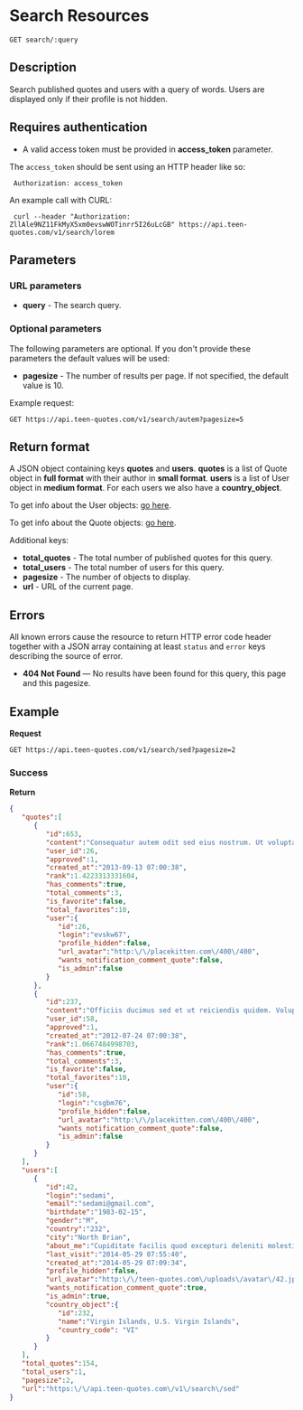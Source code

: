 # Search Resources

    GET search/:query

## Description
Search published quotes and users with a query of words. Users are displayed only if their profile is not hidden.

## Requires authentication
* A valid access token must be provided in **access_token** parameter.

The `access_token` should be sent using an HTTP header like so:

     Authorization: access_token

An example call with CURL:

     curl --header "Authorization: ZllAle9NZ11FkMyX5xm0evswWOTinrr5I26uLcGB" https://api.teen-quotes.com/v1/search/lorem

## Parameters
### URL parameters

- **query** - The search query.

### Optional parameters
The following parameters are optional. If you don't provide these parameters the default values will be used:

- **pagesize** - The number of results per page. If not specified, the default value is 10.

Example request:

    GET https://api.teen-quotes.com/v1/search/autem?pagesize=5

## Return format
A JSON object containing keys **quotes** and **users**. **quotes** is a list of Quote object in **full format** with their author in **small format**. **users** is a list of User object in **medium format**. For each users we also have a **country_object**.

To get info about the User objects: [go here](https://github.com/TeenQuotes/api-documentation/blob/master/endpoints/users/GET_users_search_query.md#return-format).

To get info about the Quote objects: [go here](https://github.com/TeenQuotes/api-documentation/blob/master/endpoints/quotes/GET_quotes_search_query.md#return-format).

Additional keys:

- **total_quotes** - The total number of published quotes for this query.
- **total_users** - The total number of users for this query.
- **pagesize** - The number of objects to display.
- **url** - URL of the current page.

## Errors
All known errors cause the resource to return HTTP error code header together with a JSON array containing at least `status` and `error` keys describing the source of error.

- **404 Not Found** — No results have been found for this query, this page and this pagesize.

## Example
**Request**

    GET https://api.teen-quotes.com/v1/search/sed?pagesize=2

### Success
**Return**
``` json
{
   "quotes":[
      {
         "id":653,
         "content":"Consequatur autem odit sed eius nostrum. Ut voluptatem sed voluptatum quisquam laborum nesciunt. Modi cumque neque sed id ea architecto. Quis dolor impedit autem doloribus. Maiores sed voluptatem dolorem voluptatem sunt sit.",
         "user_id":26,
         "approved":1,
         "created_at":"2013-09-13 07:00:38",
         "rank":1.4223313331604,
         "has_comments":true,
         "total_comments":3,
         "is_favorite":false,
         "total_favorites":10,
         "user":{
            "id":26,
            "login":"evskw67",
            "profile_hidden":false,
            "url_avatar":"http:\/\/placekitten.com\/400\/400",
            "wants_notification_comment_quote":false,
            "is_admin":false
         }
      },
      {
         "id":237,
         "content":"Officiis ducimus sed et ut reiciendis quidem. Voluptatibus sed labore vitae voluptatem ipsa. Aut delectus adipisci doloribus dolores suscipit est blanditiis. Sed veritatis impedit suscipit aspernatur eius. Velit praesentium deleniti expedita ex velit qui nam.",
         "user_id":58,
         "approved":1,
         "created_at":"2012-07-24 07:00:38",
         "rank":1.0667484998703,
         "has_comments":true,
         "total_comments":3,
         "is_favorite":false,
         "total_favorites":10,
         "user":{
            "id":58,
            "login":"csgbm76",
            "profile_hidden":false,
            "url_avatar":"http:\/\/placekitten.com\/400\/400",
            "wants_notification_comment_quote":false,
            "is_admin":false
         }
      }
   ],
   "users":[
      {
         "id":42,
         "login":"sedami",
         "email":"sedami@gmail.com",
         "birthdate":"1983-02-15",
         "gender":"M",
         "country":"232",
         "city":"North Brian",
         "about_me":"Cupiditate facilis quod excepturi deleniti molestias natus voluptas. Nesciunt voluptas molestiae molestias aperiam placeat et. Ipsa dolores dolore fugiat sequi molestiae suscipit atque.",
         "last_visit":"2014-05-29 07:55:40",
         "created_at":"2014-05-29 07:09:34",
         "profile_hidden":false,
         "url_avatar":"http:\/\/teen-quotes.com\/uploads\/avatar\/42.jpg",
         "wants_notification_comment_quote":true,
         "is_admin":true,
         "country_object":{
            "id":232,
            "name":"Virgin Islands, U.S. Virgin Islands",
            "country_code": "VI"
         }
      }
   ],
   "total_quotes":154,
   "total_users":1,
   "pagesize":2,
   "url":"https:\/\/api.teen-quotes.com\/v1\/search\/sed"
}
```